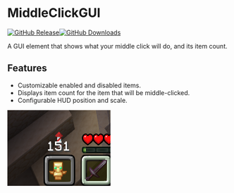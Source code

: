 # MiddleClickGUI
[![GitHub Release](https://img.shields.io/github/v/release/TehPicix/rusherhack-MiddleClickGUI?style=for-the-badge)![GitHub Downloads](https://img.shields.io/github/downloads/TehPicix/rusherhack-MiddleClickGUI/total?style=for-the-badge&color=green&link=https%3A%2F%2Fgithub.com%2FTehPicix%2Frusherhack-MiddleClickGUI%2Freleases%2Flatest)](https://github.com/TehPicix/rusherhack-MiddleClickGUI/releases/latest)

A GUI element that shows what your middle click will do, and its item count.

## Features
* Customizable enabled and disabled items.
* Displays item count for the item that will be middle-clicked.
* Configurable HUD position and scale.

![Firework Mode](.github/static/image.png)